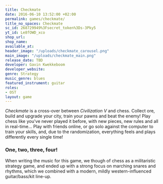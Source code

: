 ```yaml
---
title: Checkmate
date: 2016-06-10 13:52:00 +02:00
permalink: games/checkmate/
title_no_spaces: Checkmate
sc_id: 268729949%3Fsecret_token%3Ds-3Pky5
yt_id: Le8fOWD_xco
shop_url:
shop_name:
available_at:
header_image: "/uploads/checkmate_carousel.png"
main_image: "/uploads/checkmate_main.png"
release_date: TBD
developer: Gavin Kwekkeboom
developer_website:
genre: Strategy
music_genre: blues
featured_instrument: guitar
roles:
- OST
layout: game
---
```


*Checkmate* is a cross-over between *Civilization V* and chess. Collect ore, build and upgrade your city, train your pawns and beat the enemy! Play chess like you've never played it before, with new pieces, new rules and all in real-time... Play with friends online, or go solo against the computer to train your skills, and, due to the randomization, everything feels and plays differently every single time!

### One, two, three, four!
When writing the music for this game, we though of chess as a militaristic strategy game, and ended up with a strong focus on marching snares and rhythms, which we combined with a modern, mildly western-influenced guitar/bass/kit line-up.
